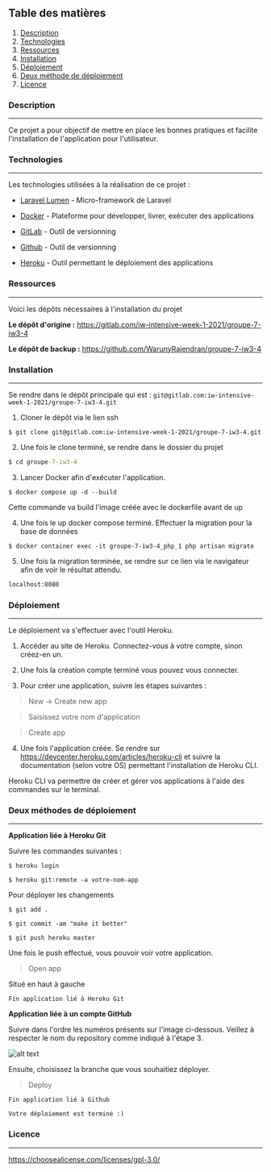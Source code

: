 ## Table des matières

1. [Description](#description)
2. [Technologies](#technologies)
3. [Ressources](#ressources)
4. [Installation](#installation)
5. [Déploiement](#déploiement)
6. [Deux méthode de déploiement](#déploiement)
7. [Licence](#licence)

### Description
***

Ce projet a pour objectif de mettre en place les bonnes pratiques et facilite l'installation de l'application pour l'utilisateur.

### Technologies
***

Les technologies utilisées à la réalisation de ce projet :

* [Laravel Lumen](https://lumen.laravel.com/) -  Micro-framework de Laravel

* [Docker](https://www.docker.com/) - Plateforme pour développer, livrer, exécuter des applications

* [GitLab](https://www.gitlab.com/) - Outil de versionning

* [Github](https://www.github.com/) - Outil de versionning

* [Heroku](https://www.heroku.com) - Outil permettant le déploiement des applications

### Ressources
***

Voici les dépôts nécessaires à l'installation du projet

**Le dépôt d'origine :** https://gitlab.com/iw-intensive-week-1-2021/groupe-7-iw3-4

**Le dépôt de backup :** https://github.com/WarunyRajendran/groupe-7-iw3-4

### Installation
***

Se rendre dans le dépôt principale qui est : ```git@gitlab.com:iw-intensive-week-1-2021/groupe-7-iw3-4.git```

1. Cloner le dépôt via le lien ssh

```
$ git clone git@gitlab.com:iw-intensive-week-1-2021/groupe-7-iw3-4.git
```

2. Une fois le clone terminé, se rendre dans le dossier du projet

```cmd
$ cd groupe-7-iw3-4
```

3. Lancer Docker afin d'exécuter l'application. 

```docker
$ docker compose up -d --build
````

Cette commande va build l'image créée avec le dockerfile avant de up

4. Une fois le up docker compose terminé. Effectuer la migration pour la base de données

```docker
$ docker container exec -it groupe-7-iw3-4_php_1 php artisan migrate
```

5. Une fois la migration terminée, se rendre sur ce lien via le navigateur afin de voir le résultat attendu. 

```sh
localhost:8080
```

### Déploiement
***

Le déploiement va s'effectuer avec l'outil Heroku. 

1. Accéder au site de Heroku. Connectez-vous à votre compte, sinon créez-en un.

2. Une fois la création compte terminé vous pouvez vous connecter.

3. Pour créer une application, suivre les étapes suivantes :

> New -> Create new app

> Saisissez votre nom d'application

> Create app

4. Une fois l'application créée. Se rendre sur https://devcenter.heroku.com/articles/heroku-cli et suivre la documentation (selon votre OS) permettant l'installation de Heroku CLI. 

Heroku CLI va permettre de créer et gérer vos applications à l'aide des commandes sur le terminal.

### Deux méthodes de déploiement
***

**Application liée à Heroku Git**


Suivre les commandes suivantes :

```
$ heroku login
```

```
$ heroku git:remote -a votre-nom-app
```

Pour déployer les changements

```
$ git add .
```

```
$ git commit -am "make it better"
```

```
$ git push heroku master
```

Une fois le push effectué, vous pouvoir voir votre application.

> Open app

Situé en haut à gauche

```Fin application lié à Heroku Git```

**Application liée à un compte GitHub**

Suivre dans l'ordre les numéros présents sur l'image ci-dessous. Veillez à respecter le nom du repository comme indiqué à l'étape 3.

![alt text](https://i.ibb.co/fG5kp4F/Heroku-deploy.jpg)

Ensuite, choisissez la branche que vous souhaitiez déployer. 

> Deploy

```Fin application lié à Github```

```Votre déploiement est terminé :)```

### Licence
***

https://choosealicense.com/licenses/gpl-3.0/